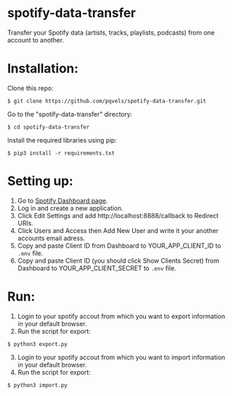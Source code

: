 # spotify-data-transfer
Transfer your Spotify data (artists, tracks, playlists, podcasts) from one account to another.
# Installation:
Clone this repo:
```
$ git clone https://github.com/pqvels/spotify-data-transfer.git
```
Go to the "spotify-data-transfer" directory:
```
$ cd spotify-data-transfer
```
Install the required libraries using pip:
```
$ pip3 install -r requirements.txt
```
# Setting up:
1. Go to [Spotify Dashboard page](https://developer.spotify.com/dashboard/).
2. Log in and create a new application.
3. Click Edit Settings and add http://localhost:8888/callback to Redirect URIs.
4. Click Users and Access then Add New User and write it your another accounts email adress.
5. Copy and paste Client ID from Dashboard to YOUR_APP_CLIENT_ID to `.env` file.
6. Copy and paste Client ID (you should click Show Clients Secret) from Dashboard to YOUR_APP_CLIENT_SECRET to `.env` file.
# Run:
1. Login to your spotify accout from which you want to export information in your default browser.
2. Run the script for export:
```
$ python3 export.py
```
3. Login to your spotify accout from which you want to import information in your default browser.
4. Run the script for export:
```
$ python3 import.py
```
